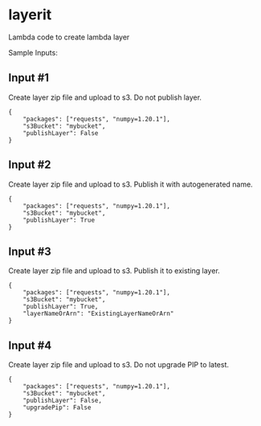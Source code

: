 # layerit
Lambda code to create lambda layer

Sample Inputs:

Input #1
---

Create layer zip file and upload to s3. Do not publish layer.
```
{
    "packages": ["requests", "numpy=1.20.1"],
    "s3Bucket": "mybucket",
    "publishLayer": False
}
```

Input #2
---

Create layer zip file and upload to s3. Publish it with autogenerated name.
```
{
    "packages": ["requests", "numpy=1.20.1"],
    "s3Bucket": "mybucket",
    "publishLayer": True
}
```

Input #3
---

Create layer zip file and upload to s3. Publish it to existing layer.
```
{
    "packages": ["requests", "numpy=1.20.1"],
    "s3Bucket": "mybucket",
    "publishLayer": True,
    "layerNameOrArn": "ExistingLayerNameOrArn"
}
```

Input #4
---

Create layer zip file and upload to s3. Do not upgrade PIP to latest.
```
{
    "packages": ["requests", "numpy=1.20.1"],
    "s3Bucket": "mybucket",
    "publishLayer": False,
    "upgradePip": False
}
```
